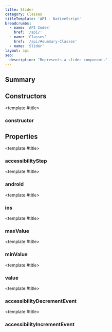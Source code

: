 ```yaml
---
title: Slider
category: Classes
titleTemplate: 'API - NativeScript'
breadcrumbs:
  - name: 'API Index'
    href: '/api/'
  - name: 'Classes'
    href: '/api/#summary-Classes'
  - name: 'Slider'
layout: api
seo:
  description: "Represents a slider component."
---
```


<!-- This page is auto generated, do not edit manually. -->
<!-- Run "yarn generate:api-docs" to regenerate -->

<script setup lang="ts">
  import { provide } from "vue";
  import API_DATA from "./Slider.data.json";
  
  provide('API_DATA', API_DATA);
</script>

<APIRefHierarchy v-once />

<APIRefComment commentBase64="eyJibG9ja1RhZ3MiOltdLCJtb2RpZmllclRhZ3MiOnt9LCJzdW1tYXJ5IjpbeyJraW5kIjoidGV4dCIsInRleHQiOiJSZXByZXNlbnRzIGEgc2xpZGVyIGNvbXBvbmVudC4ifV19" v-once />

## <Heading ignore>Summary</Heading>

<APIRefSummary v-once />

## Constructors

<div class="">

<APIRef for="25428" v-once>

<template #title>

### constructor

</template>

</APIRef>

</div>

## Properties

<div class="">

<APIRef for="25435" v-once>

<template #title>

### accessibilityStep

</template>

</APIRef>

</div>

<div class="">

<APIRef for="25430" v-once>

<template #title>

### android

</template>

</APIRef>

</div>

<div class="">

<APIRef for="25431" v-once>

<template #title>

### ios

</template>

</APIRef>

</div>

<div class="">

<APIRef for="25434" v-once>

<template #title>

### maxValue

</template>

</APIRef>

</div>

<div class="">

<APIRef for="25433" v-once>

<template #title>

### minValue

</template>

</APIRef>

</div>

<div class="">

<APIRef for="25432" v-once>

<template #title>

### value

</template>

</APIRef>

</div>

<div class="isStatic isReadonly">

<APIRef for="25347" v-once>

<template #title>

### accessibilityDecrementEvent

</template>

</APIRef>

</div>

<div class="isStatic isReadonly">

<APIRef for="25348" v-once>

<template #title>

### accessibilityIncrementEvent

</template>

</APIRef>

</div>
